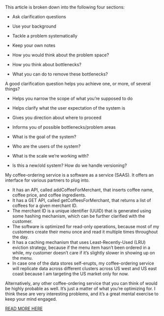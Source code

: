 
This article is broken down into the following four sections:

* Ask clarification questions
* Use your background
* Tackle a problem systematically
* Keep your own notes

* How you would think about the problem space?
* How you think about bottlenecks?
* What you can do to remove these bottlenecks?


A good clarification question helps you achieve one, or more, of several things?

* Helps you narrow the scope of what you’re supposed to do
* Helps clarify what the user expectation of the system is
* Gives you direction about where to proceed
* Informs you of possible bottlenecks/problem areas

* What is the goal of the system?
* Who are the users of the system?
* What is the scale we’re working with?
* Is this a new/old system? How do we handle versioning?



My coffee-ordering service is a software as a service (SAAS). It offers an interface for various partners to plug into.

* It has an API, called addCoffeeForMerchant, that inserts coffee name, coffee price, and coffee ingredients.
* It has a GET API, called getCoffeesForMerchant, that returns a list of coffees for a given merchant ID.
* The merchant ID is a unique identifier (UUID) that is generated using some hashing mechanism, which can be further clarified with the customer.
* The software is optimized for read-only operations, because most of my customers create their menu once and read it multiple times throughout the day.
* It has a caching mechanism that uses Least-Recently-Used (LRU) eviction strategy, because if the menu item hasn’t been ordered in a while, my customer doesn’t care if it’s slightly slower in showing up on the menu.
* In case one of the data stores self-erupts, my coffee-ordering service will replicate data across different clusters across US west and US east coast because I am targeting the US market only for now.

Alternatively, any other coffee-ordering service that you can think of would be highly probable as well. It’s just a matter of what you’re optimizing for. I think these are very interesting problems, and it’s a great mental exercise to keep your mind engaged.

[READ MORE HERE](https://medium.freecodecamp.org/how-to-system-design-dda63ed27e26)
